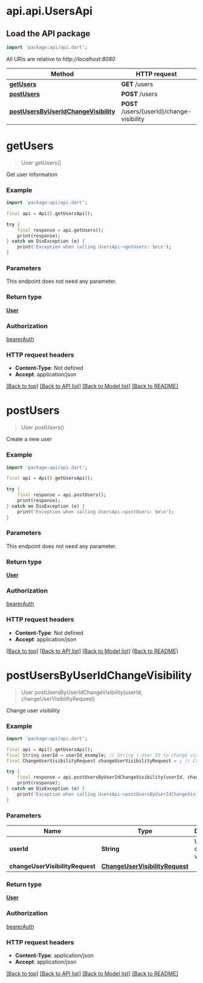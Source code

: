 # api.api.UsersApi

## Load the API package
```dart
import 'package:api/api.dart';
```

All URIs are relative to *http://localhost:8080*

Method | HTTP request | Description
------------- | ------------- | -------------
[**getUsers**](UsersApi.md#getusers) | **GET** /users | 
[**postUsers**](UsersApi.md#postusers) | **POST** /users | 
[**postUsersByUserIdChangeVisibility**](UsersApi.md#postusersbyuseridchangevisibility) | **POST** /users/{userId}/change-visibility | 


# **getUsers**
> User getUsers()



Get user information

### Example
```dart
import 'package:api/api.dart';

final api = Api().getUsersApi();

try {
    final response = api.getUsers();
    print(response);
} catch on DioException (e) {
    print('Exception when calling UsersApi->getUsers: $e\n');
}
```

### Parameters
This endpoint does not need any parameter.

### Return type

[**User**](User.md)

### Authorization

[bearerAuth](../README.md#bearerAuth)

### HTTP request headers

 - **Content-Type**: Not defined
 - **Accept**: application/json

[[Back to top]](#) [[Back to API list]](../README.md#documentation-for-api-endpoints) [[Back to Model list]](../README.md#documentation-for-models) [[Back to README]](../README.md)

# **postUsers**
> User postUsers()



Create a new user

### Example
```dart
import 'package:api/api.dart';

final api = Api().getUsersApi();

try {
    final response = api.postUsers();
    print(response);
} catch on DioException (e) {
    print('Exception when calling UsersApi->postUsers: $e\n');
}
```

### Parameters
This endpoint does not need any parameter.

### Return type

[**User**](User.md)

### Authorization

[bearerAuth](../README.md#bearerAuth)

### HTTP request headers

 - **Content-Type**: Not defined
 - **Accept**: application/json

[[Back to top]](#) [[Back to API list]](../README.md#documentation-for-api-endpoints) [[Back to Model list]](../README.md#documentation-for-models) [[Back to README]](../README.md)

# **postUsersByUserIdChangeVisibility**
> User postUsersByUserIdChangeVisibility(userId, changeUserVisibilityRequest)



Change user visibility

### Example
```dart
import 'package:api/api.dart';

final api = Api().getUsersApi();
final String userId = userId_example; // String | User ID to change visibility
final ChangeUserVisibilityRequest changeUserVisibilityRequest = ; // ChangeUserVisibilityRequest | 

try {
    final response = api.postUsersByUserIdChangeVisibility(userId, changeUserVisibilityRequest);
    print(response);
} catch on DioException (e) {
    print('Exception when calling UsersApi->postUsersByUserIdChangeVisibility: $e\n');
}
```

### Parameters

Name | Type | Description  | Notes
------------- | ------------- | ------------- | -------------
 **userId** | **String**| User ID to change visibility | 
 **changeUserVisibilityRequest** | [**ChangeUserVisibilityRequest**](ChangeUserVisibilityRequest.md)|  | 

### Return type

[**User**](User.md)

### Authorization

[bearerAuth](../README.md#bearerAuth)

### HTTP request headers

 - **Content-Type**: application/json
 - **Accept**: application/json

[[Back to top]](#) [[Back to API list]](../README.md#documentation-for-api-endpoints) [[Back to Model list]](../README.md#documentation-for-models) [[Back to README]](../README.md)

